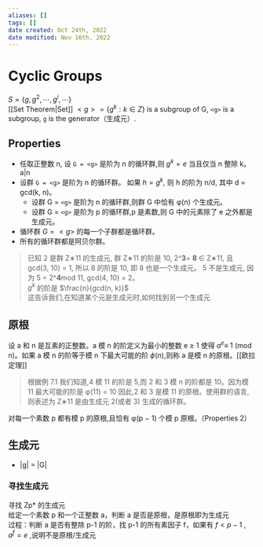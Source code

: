 ```yaml
---
aliases: []
tags: []
date created: Oct 24th, 2022
date modified: Nov 16th, 2022
---
```


# Cyclic Groups
$S=\{g, g^ {2} ,\cdots ,  g^ {i} ,  \cdots \}$  
[[Set Theorem|Set]] $<g> = \{g^{k}: k\in Z\}$ is a subgroup of G, `<g>` is a subgroup, `g` is the generator（生成元）.

## Properties
- 任取正整数 n, 设 `G = <g>` 是阶为 n 的循环群,则 $g^k= e$ 当且仅当 n 整除 k。a|n
- 设群 `G = <g>` 是阶为 n 的循环群。 如果 $h = g^k$, 则 h 的阶为 n/d, 其中 d = gcd(k, n)。
	- 设群 G = `<g>` 是阶为 n 的循环群,则群 G 中恰有 φ(n) 个生成元。
	- 设群 G = `<g>` 是阶为 p 的循环群,p 是素数,则 G 中的元素除了 e 之外都是生成元。
- 循环群 $G = <g>$ 的每一个子群都是循环群。
- 所有的循环群都是阿贝尔群。

> 已知 2 是群 Z∗11 的生成元, 群 Z∗11 的阶是 10, 2^**3**= **8** ∈ Z∗11, 且 gcd(3, 10) = 1, 所以 8 的阶是 10, 即 8 也是一个生成元。 5 不是生成元, 因为 5 = 2^**4**mod 11, gcd(4, 10) = 2。  
> $g^{k}$ 的阶是 $\frac{n}{gcd(n, k)}$  
> 这告诉我们,在知道某个元是生成元时,如何找到另一个生成元

## 原根
设 a 和 n 是互素的正整数。a 模 n 的阶定义为最小的整数 e ≥ 1 使得 $a^e$≡ 1 (mod n)。如果 a 模 n 的阶等于模 n 下最大可能的阶 $\phi(n)$,则称 a 是模 n 的原根。[[欧拉定理]]

> 根据例 7.1 我们知道,4 模 11 的阶是 5,而 2 和 3 模 n 的阶都是 10。因为模 11 最大可能的阶是 φ(11) = 10 因此,2 和 3 是模 11 的原根。使用群的语言,则表述为 Z∗11 是由生成元 2(或者 3) 生成的循环群。

对每一个素数 p 都有模 p 的原根,且恰有 φ(p − 1) 个模 p 原根。（Properties 2）

## 生成元
- |g| = |G|

### 寻找生成元
寻找 Zp* 的生成元  
给定一个素数 p 和一个正整数 a，判断 a 是否是原根，是原根即为生成元  
过程：判断 a 是否有整除 p-1 的阶，找 p-1 的所有素因子 f，如果有 $f<p-1$ , $a^{f} = e$ ,说明不是原根/生成元

